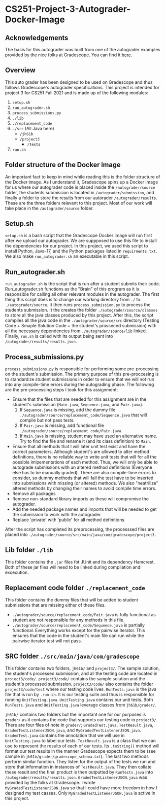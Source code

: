 # CS251-Project-3-Autograder-Docker-Image
## Acknowledgements
The basis for this autograder was built from one of the autograder examples provided by the nice folks at Gradescope. You can find it [here](https://github.com/gradescope/autograder_samples/tree/master/java).

## Overview
This auto grader has been designed to be used on Gradescope and thus follows Gradescope's autograder specifications. This project is intended for project 3 for CS251 Fall 2021 and is made up of the following modules:  

1. `setup.sh`
2. `run_autograder.sh`
3. `process_submissions.py`
4. `./lib`
5. `./replacement_code`
6. `./src` (All Java here)
    - `/jh61b`
    - `/project3`
        - `/tests`
7. `run.sh`

## Folder structure of the Docker image
An important fact to keep in mind while reading this is the folder structure of the Docker image. As I understand it, Gradescope spins up a Docker image for us where our autograder code is placed inside the `/autograder/source` folder, the students submission is located in `/autograder/submission`, and finally a folder to store the results from our autorader `/autograder/results`. These are the three folders relevant to this project. Most of our work will take place in the `/autograder/source` folder.

## Setup&#46;sh
`setup.sh` is a bash script that the Gradescope Docker image will run first after we upload our autograder. We are suppposed to use this file to install the dependencies for our project. In this project, we used this script to install Python, Java-17, and the Python packages listed in `requirments.txt`. We also make `run_autograder.sh` an executable in this script.

## Run_autograder.sh
`run_autograder.sh` is the script that is run after a student submits their code. Run_autograder.sh functions as the "Brain" of this program as it is responsible for calling all other relevant modules in the autograder. The first thing  this script does is to change our working directory from `./` to `./autograder/source`. It then runs `process_submission.py` to process the students submission. It the creates the folder `./autograder/source/classes` to store all the java classes produced by this project. After this, the script compiles all the java code in the `./autograder/source/src` directory (Testing Code + Smaple Solution Code + the student's prosseced submission) with all the necessary dependencies from `./autograder/source/lib` linked. Finally, `run.sh` is called with its output being sent into `/autograder/results/results.json`.

## Process_submissions.py
`process_submissions.py` is responsible for performing some pre-processing on the student's submission. The primary purpose of this pre-proccesing is to standardize student submissions in order to ensure that we will not run into any compile-time errors during the autograding phase. The following are the pre-processing steps I took for this assignment:  

- Ensure that the files that are needed for this assignment are in the student's submission (`Main.java`, `Sequence.java`, and `Pair.java`).
    1. If `Sequence.java` is missing, add the dummy file `./autograder/source/replacement_code/Sequence.java` that will compile but not pass tests.
    2. If `Pair.java` is missing, add functional file `./autograder/source/replacement_code/Pair.java`.
    3. If `Main.java` is missing, student may have used an alternative name. Try to find the file and rename it (and its class definition) to `Main`.
- Ensure that all methods that I will later unit test exist and have the correct parameters. Although student's are allowed to alter method definitions, there is no reliable way to write unit tests that will for all the possible imlpementations of each method. Thus, we will only be able to autograde submissions with un altered method definitions (Everyone else has to be manually graded). There are also compile-time errors to consider, so dummy methods that will fail the test have to be inserted into submissions with missing (or altered) methods. We also "neatrilize" altered methods by changing their names to avoid compile time errors.
- Remove all packages
- Remove non-standard library imports as these will compromise the autograder.
- Add the needed package names and imports that will be needed to get the submission to work with the autograder.
- Replace 'private' with 'public' for all method definitions.

After the script has completed its preprocessing, the processsed files are placed into `./autograder/source/src/main/java/com/gradescope/project3`.  

## Lib folder `./lib`
This folder contains the `.jar` files fot JUnit and its dependency Hamcrest. Both of these jar files will need to be linked during compilation and excecution.

## Replacement code folder `./replacement_code`
This folder contains the dummy files that will be added to student submissions that are missing either of these files.    
- `./autograder/source/replacement_code/Pair.java` is fully functional as student are not responsible for any methods in this file.
- `./autograder/source/replacement_code/Sequence.java` is partially functional. Everything works except for the pairwise iterator. This ensures that the code in the student's main file can run while the pairwise iterator test will not pass.

## SRC folder `./src/main/java/com/gradescope`
This folder contains two folders, `jh61b/` and `project3/`. The sample solution, the student's processed submission, and all the testing code are located in `project3/code/`. `project3/code/` contains the sample solution and the student's processed submission. `project3/code/` also contains the folder `project3/code/test` where our testing code lives. `RunTests.java` is the java file that is run by `.run.sh`. It is our testing suite and thus is responsible for running `UnitTesting.java`. `UnitTesting.java` contains our unit tests. Both `RunTests.java` and `UnitTesting.java` leverage classes from `jh61b/grader/`.  
  
`jh61b/` contains two folders but the important one for our purposes is `grader/` as it contains the code that supprots our testing code in `project3/`. There are four files of note in `grader/`; `GradedTest.java`, `TestResult.java`, `GradedTestListenerJSON.java`, and `MyGradedTestListenerJSON.java`. `GradedTest.java` contains the annotation that we will use in `UnitTesting.java` to label our tests. `TestResult.java` is a class that we can use to represent the results of each of our tests. Its `.toString()` method will format our test results in the manner Gradescope expects them to be (see sample in `jh61b/grader/gradescope_schema.txt`). The last two methods perform similar function. They listen for the output of the tests we run and store that information in instances of `TestResult.java`. They then collate these result and the final product is then outputted by `RunTests.java` into `/autograder/results/results.json`. `GradedTestListenerJSON.java` was provided by the folks at Gradescope. I wrote `MyGradedTestListenerJSON.java` so that I could have more freedom in how I designed my test casses. Only `MyGradedTestListenerJSON.java` is active in this project. 

